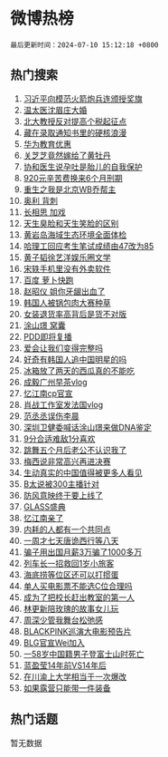 # 微博热榜

`最后更新时间：2024-07-10 15:12:18 +0800`

## 热门搜索

1. [习近平向模范火箭炮兵连颁授奖旗](https://m.weibo.cn/search?containerid=100103type%3D1%26t%3D10%26q%3D%23%E4%B9%A0%E8%BF%91%E5%B9%B3%E5%90%91%E6%A8%A1%E8%8C%83%E7%81%AB%E7%AE%AD%E7%82%AE%E5%85%B5%E8%BF%9E%E9%A2%81%E6%8E%88%E5%A5%96%E6%97%97%23&stream_entry_id=51&isnewpage=1&extparam=seat%3D1%26pos%3D0%26filter_type%3Drealtimehot%26stream_entry_id%3D51%26dgr%3D0%26q%3D%2523%25E4%25B9%25A0%25E8%25BF%2591%25E5%25B9%25B3%25E5%2590%2591%25E6%25A8%25A1%25E8%258C%2583%25E7%2581%25AB%25E7%25AE%25AD%25E7%2582%25AE%25E5%2585%25B5%25E8%25BF%259E%25E9%25A2%2581%25E6%258E%2588%25E5%25A5%2596%25E6%2597%2597%2523%26c_type%3D51%26cate%3D10103%26display_time%3D1720595537%26pre_seqid%3D1720595537767031572145)
1. [温太医沈眉庄大婚](https://m.weibo.cn/search?containerid=100103type%3D1%26t%3D10%26q%3D%23%E6%B8%A9%E5%A4%AA%E5%8C%BB%E6%B2%88%E7%9C%89%E5%BA%84%E5%A4%A7%E5%A9%9A%23&stream_entry_id=31&isnewpage=1&extparam=seat%3D1%26flag%3D2%26filter_type%3Drealtimehot%26c_type%3D31%26lcate%3D5001%26cate%3D5001%26realpos%3D1%26q%3D%2523%25E6%25B8%25A9%25E5%25A4%25AA%25E5%258C%25BB%25E6%25B2%2588%25E7%259C%2589%25E5%25BA%2584%25E5%25A4%25A7%25E5%25A9%259A%2523%26dgr%3D0%26band_rank%3D1%26pos%3D0%26stream_entry_id%3D31%26display_time%3D1720595537%26pre_seqid%3D1720595537767031572145)
1. [北大教授反对提高个税起征点](https://m.weibo.cn/search?containerid=100103type%3D1%26t%3D10%26q%3D%23%E5%8C%97%E5%A4%A7%E6%95%99%E6%8E%88%E5%8F%8D%E5%AF%B9%E6%8F%90%E9%AB%98%E4%B8%AA%E7%A8%8E%E8%B5%B7%E5%BE%81%E7%82%B9%23&stream_entry_id=31&isnewpage=1&extparam=seat%3D1%26flag%3D1%26filter_type%3Drealtimehot%26c_type%3D31%26lcate%3D5001%26cate%3D5001%26realpos%3D2%26q%3D%2523%25E5%258C%2597%25E5%25A4%25A7%25E6%2595%2599%25E6%258E%2588%25E5%258F%258D%25E5%25AF%25B9%25E6%258F%2590%25E9%25AB%2598%25E4%25B8%25AA%25E7%25A8%258E%25E8%25B5%25B7%25E5%25BE%2581%25E7%2582%25B9%2523%26dgr%3D0%26band_rank%3D2%26pos%3D1%26stream_entry_id%3D31%26display_time%3D1720595537%26pre_seqid%3D1720595537767031572145)
1. [藏在录取通知书里的硬核浪漫](https://m.weibo.cn/search?containerid=100103type%3D1%26t%3D10%26q%3D%23%E8%97%8F%E5%9C%A8%E5%BD%95%E5%8F%96%E9%80%9A%E7%9F%A5%E4%B9%A6%E9%87%8C%E7%9A%84%E7%A1%AC%E6%A0%B8%E6%B5%AA%E6%BC%AB%23&stream_entry_id=31&isnewpage=1&extparam=seat%3D1%26flag%3D1%26filter_type%3Drealtimehot%26c_type%3D31%26lcate%3D5001%26cate%3D5001%26realpos%3D3%26q%3D%2523%25E8%2597%258F%25E5%259C%25A8%25E5%25BD%2595%25E5%258F%2596%25E9%2580%259A%25E7%259F%25A5%25E4%25B9%25A6%25E9%2587%258C%25E7%259A%2584%25E7%25A1%25AC%25E6%25A0%25B8%25E6%25B5%25AA%25E6%25BC%25AB%2523%26dgr%3D0%26band_rank%3D3%26pos%3D2%26stream_entry_id%3D31%26display_time%3D1720595537%26pre_seqid%3D1720595537767031572145)
1. [华为教育优惠](https://m.weibo.cn/search?containerid=100103type%3D1%26t%3D10%26q%3D%23%E5%8D%8E%E4%B8%BA%E6%95%99%E8%82%B2%E4%BC%98%E6%83%A0%23&stream_entry_id=31&isnewpage=1&extparam=seat%3D1%26filter_type%3Drealtimehot%26c_type%3D31%26lcate%3D5001%26cate%3D5001%26topic_ad%3D1%26is_ad_pos%3D1%26adid%3D245358%26stream_entry_id%3D31%26dgr%3D0%26q%3D%2523%25E5%258D%258E%25E4%25B8%25BA%25E6%2595%2599%25E8%2582%25B2%25E4%25BC%2598%25E6%2583%25A0%2523%26band_rank%3D4%26pos%3D3%26display_time%3D1720595537%26pre_seqid%3D1720595537767031572145)
1. [关芝芝竟然嫁给了黄牡丹](https://m.weibo.cn/search?containerid=100103type%3D1%26t%3D10%26q%3D%23%E5%85%B3%E8%8A%9D%E8%8A%9D%E7%AB%9F%E7%84%B6%E5%AB%81%E7%BB%99%E4%BA%86%E9%BB%84%E7%89%A1%E4%B8%B9%23&stream_entry_id=31&isnewpage=1&extparam=seat%3D1%26flag%3D1%26filter_type%3Drealtimehot%26c_type%3D31%26lcate%3D5001%26cate%3D5001%26realpos%3D4%26q%3D%2523%25E5%2585%25B3%25E8%258A%259D%25E8%258A%259D%25E7%25AB%259F%25E7%2584%25B6%25E5%25AB%2581%25E7%25BB%2599%25E4%25BA%2586%25E9%25BB%2584%25E7%2589%25A1%25E4%25B8%25B9%2523%26dgr%3D0%26band_rank%3D4%26pos%3D4%26stream_entry_id%3D31%26display_time%3D1720595537%26pre_seqid%3D1720595537767031572145)
1. [协和医生说孕吐是胎儿的自我保护](https://m.weibo.cn/search?containerid=100103type%3D1%26t%3D10%26q%3D%23%E5%8D%8F%E5%92%8C%E5%8C%BB%E7%94%9F%E8%AF%B4%E5%AD%95%E5%90%90%E6%98%AF%E8%83%8E%E5%84%BF%E7%9A%84%E8%87%AA%E6%88%91%E4%BF%9D%E6%8A%A4%23&stream_entry_id=31&isnewpage=1&extparam=seat%3D1%26flag%3D2%26filter_type%3Drealtimehot%26c_type%3D31%26lcate%3D5001%26cate%3D5001%26realpos%3D5%26q%3D%2523%25E5%258D%258F%25E5%2592%258C%25E5%258C%25BB%25E7%2594%259F%25E8%25AF%25B4%25E5%25AD%2595%25E5%2590%2590%25E6%2598%25AF%25E8%2583%258E%25E5%2584%25BF%25E7%259A%2584%25E8%2587%25AA%25E6%2588%2591%25E4%25BF%259D%25E6%258A%25A4%2523%26dgr%3D0%26band_rank%3D5%26pos%3D5%26stream_entry_id%3D31%26display_time%3D1720595537%26pre_seqid%3D1720595537767031572145)
1. [920元辛苦费换来6个月刑期](https://m.weibo.cn/search?containerid=100103type%3D1%26t%3D10%26q%3D%23920%E5%85%83%E8%BE%9B%E8%8B%A6%E8%B4%B9%E6%8D%A2%E6%9D%A56%E4%B8%AA%E6%9C%88%E5%88%91%E6%9C%9F%23&stream_entry_id=31&isnewpage=1&extparam=seat%3D1%26flag%3D2%26filter_type%3Drealtimehot%26c_type%3D31%26lcate%3D5001%26cate%3D5001%26realpos%3D6%26q%3D%2523920%25E5%2585%2583%25E8%25BE%259B%25E8%258B%25A6%25E8%25B4%25B9%25E6%258D%25A2%25E6%259D%25A56%25E4%25B8%25AA%25E6%259C%2588%25E5%2588%2591%25E6%259C%259F%2523%26dgr%3D0%26band_rank%3D6%26pos%3D6%26stream_entry_id%3D31%26display_time%3D1720595537%26pre_seqid%3D1720595537767031572145)
1. [重生之我是北京WB乔帮主](https://m.weibo.cn/search?containerid=100103type%3D1%26t%3D10%26q%3D%23%E9%87%8D%E7%94%9F%E4%B9%8B%E6%88%91%E6%98%AF%E5%8C%97%E4%BA%ACWB%E4%B9%94%E5%B8%AE%E4%B8%BB%23&stream_entry_id=31&isnewpage=1&extparam=seat%3D1%26filter_type%3Drealtimehot%26c_type%3D31%26lcate%3D5001%26cate%3D5001%26is_ad_pos%3D1%26adid%3D245591%26stream_entry_id%3D31%26dgr%3D0%26band_rank%3D7%26pos%3D7%26q%3D%2523%25E9%2587%258D%25E7%2594%259F%25E4%25B9%258B%25E6%2588%2591%25E6%2598%25AF%25E5%258C%2597%25E4%25BA%25ACWB%25E4%25B9%2594%25E5%25B8%25AE%25E4%25B8%25BB%2523%26display_time%3D1720595537%26pre_seqid%3D1720595537767031572145)
1. [奥利 背刺](https://m.weibo.cn/search?containerid=100103type%3D1%26t%3D10%26q%3D%E5%A5%A5%E5%88%A9+%E8%83%8C%E5%88%BA&stream_entry_id=31&isnewpage=1&extparam=seat%3D1%26flag%3D2%26filter_type%3Drealtimehot%26c_type%3D31%26lcate%3D5001%26cate%3D5001%26realpos%3D7%26q%3D%25E5%25A5%25A5%25E5%2588%25A9%2520%25E8%2583%258C%25E5%2588%25BA%26dgr%3D0%26band_rank%3D7%26pos%3D8%26stream_entry_id%3D31%26display_time%3D1720595537%26pre_seqid%3D1720595537767031572145)
1. [长相思 加戏](https://m.weibo.cn/search?containerid=100103type%3D1%26t%3D10%26q%3D%E9%95%BF%E7%9B%B8%E6%80%9D+%E5%8A%A0%E6%88%8F&stream_entry_id=31&isnewpage=1&extparam=seat%3D1%26flag%3D0%26filter_type%3Drealtimehot%26c_type%3D31%26lcate%3D5001%26cate%3D5001%26realpos%3D8%26q%3D%25E9%2595%25BF%25E7%259B%25B8%25E6%2580%259D%2520%25E5%258A%25A0%25E6%2588%258F%26dgr%3D0%26band_rank%3D8%26pos%3D9%26stream_entry_id%3D31%26display_time%3D1720595537%26pre_seqid%3D1720595537767031572145)
1. [天生臭脸和天生笑脸的区别](https://m.weibo.cn/search?containerid=100103type%3D1%26t%3D10%26q%3D%E5%A4%A9%E7%94%9F%E8%87%AD%E8%84%B8%E5%92%8C%E5%A4%A9%E7%94%9F%E7%AC%91%E8%84%B8%E7%9A%84%E5%8C%BA%E5%88%AB&stream_entry_id=31&isnewpage=1&extparam=seat%3D1%26flag%3D1%26filter_type%3Drealtimehot%26c_type%3D31%26lcate%3D5001%26cate%3D5001%26realpos%3D9%26q%3D%25E5%25A4%25A9%25E7%2594%259F%25E8%2587%25AD%25E8%2584%25B8%25E5%2592%258C%25E5%25A4%25A9%25E7%2594%259F%25E7%25AC%2591%25E8%2584%25B8%25E7%259A%2584%25E5%258C%25BA%25E5%2588%25AB%26dgr%3D0%26band_rank%3D9%26pos%3D10%26stream_entry_id%3D31%26display_time%3D1720595537%26pre_seqid%3D1720595537767031572145)
1. [黄岩岛海域生态环境全面体检](https://m.weibo.cn/search?containerid=100103type%3D1%26t%3D10%26q%3D%23%E9%BB%84%E5%B2%A9%E5%B2%9B%E6%B5%B7%E5%9F%9F%E7%94%9F%E6%80%81%E7%8E%AF%E5%A2%83%E5%85%A8%E9%9D%A2%E4%BD%93%E6%A3%80%23&stream_entry_id=31&isnewpage=1&extparam=seat%3D1%26flag%3D1%26filter_type%3Drealtimehot%26c_type%3D31%26lcate%3D5001%26cate%3D5001%26realpos%3D10%26q%3D%2523%25E9%25BB%2584%25E5%25B2%25A9%25E5%25B2%259B%25E6%25B5%25B7%25E5%259F%259F%25E7%2594%259F%25E6%2580%2581%25E7%258E%25AF%25E5%25A2%2583%25E5%2585%25A8%25E9%259D%25A2%25E4%25BD%2593%25E6%25A3%2580%2523%26dgr%3D0%26band_rank%3D10%26pos%3D11%26stream_entry_id%3D31%26display_time%3D1720595537%26pre_seqid%3D1720595537767031572145)
1. [哈理工回应考生笔试成绩由47改为85](https://m.weibo.cn/search?containerid=100103type%3D1%26t%3D10%26q%3D%23%E5%93%88%E7%90%86%E5%B7%A5%E5%9B%9E%E5%BA%94%E8%80%83%E7%94%9F%E7%AC%94%E8%AF%95%E6%88%90%E7%BB%A9%E7%94%B147%E6%94%B9%E4%B8%BA85%23&stream_entry_id=31&isnewpage=1&extparam=seat%3D1%26flag%3D1%26filter_type%3Drealtimehot%26c_type%3D31%26lcate%3D5001%26cate%3D5001%26realpos%3D11%26q%3D%2523%25E5%2593%2588%25E7%2590%2586%25E5%25B7%25A5%25E5%259B%259E%25E5%25BA%2594%25E8%2580%2583%25E7%2594%259F%25E7%25AC%2594%25E8%25AF%2595%25E6%2588%2590%25E7%25BB%25A9%25E7%2594%25B147%25E6%2594%25B9%25E4%25B8%25BA85%2523%26dgr%3D0%26band_rank%3D11%26pos%3D12%26stream_entry_id%3D31%26display_time%3D1720595537%26pre_seqid%3D1720595537767031572145)
1. [黄子韬徐艺洋娱乐圈文学](https://m.weibo.cn/search?containerid=100103type%3D1%26t%3D10%26q%3D%23%E9%BB%84%E5%AD%90%E9%9F%AC%E5%BE%90%E8%89%BA%E6%B4%8B%E5%A8%B1%E4%B9%90%E5%9C%88%E6%96%87%E5%AD%A6%23&stream_entry_id=31&isnewpage=1&extparam=seat%3D1%26flag%3D1%26filter_type%3Drealtimehot%26c_type%3D31%26lcate%3D5001%26cate%3D5001%26realpos%3D12%26q%3D%2523%25E9%25BB%2584%25E5%25AD%2590%25E9%259F%25AC%25E5%25BE%2590%25E8%2589%25BA%25E6%25B4%258B%25E5%25A8%25B1%25E4%25B9%2590%25E5%259C%2588%25E6%2596%2587%25E5%25AD%25A6%2523%26dgr%3D0%26band_rank%3D12%26pos%3D13%26stream_entry_id%3D31%26display_time%3D1720595537%26pre_seqid%3D1720595537767031572145)
1. [宋轶手机里没有外卖软件](https://m.weibo.cn/search?containerid=100103type%3D1%26t%3D10%26q%3D%E5%AE%8B%E8%BD%B6%E6%89%8B%E6%9C%BA%E9%87%8C%E6%B2%A1%E6%9C%89%E5%A4%96%E5%8D%96%E8%BD%AF%E4%BB%B6&stream_entry_id=31&isnewpage=1&extparam=seat%3D1%26flag%3D0%26filter_type%3Drealtimehot%26c_type%3D31%26lcate%3D5001%26cate%3D5001%26realpos%3D13%26q%3D%25E5%25AE%258B%25E8%25BD%25B6%25E6%2589%258B%25E6%259C%25BA%25E9%2587%258C%25E6%25B2%25A1%25E6%259C%2589%25E5%25A4%2596%25E5%258D%2596%25E8%25BD%25AF%25E4%25BB%25B6%26dgr%3D0%26band_rank%3D13%26pos%3D14%26stream_entry_id%3D31%26display_time%3D1720595537%26pre_seqid%3D1720595537767031572145)
1. [百度 萝卜快跑](https://m.weibo.cn/search?containerid=100103type%3D1%26t%3D10%26q%3D%E7%99%BE%E5%BA%A6+%E8%90%9D%E5%8D%9C%E5%BF%AB%E8%B7%91&stream_entry_id=31&isnewpage=1&extparam=seat%3D1%26flag%3D0%26filter_type%3Drealtimehot%26c_type%3D31%26lcate%3D5001%26cate%3D5001%26realpos%3D14%26q%3D%25E7%2599%25BE%25E5%25BA%25A6%2520%25E8%2590%259D%25E5%258D%259C%25E5%25BF%25AB%25E8%25B7%2591%26dgr%3D0%26band_rank%3D14%26pos%3D15%26stream_entry_id%3D31%26display_time%3D1720595537%26pre_seqid%3D1720595537767031572145)
1. [赵昭仪 姐你牙龈出血了](https://m.weibo.cn/search?containerid=100103type%3D1%26t%3D10%26q%3D%E8%B5%B5%E6%98%AD%E4%BB%AA+%E5%A7%90%E4%BD%A0%E7%89%99%E9%BE%88%E5%87%BA%E8%A1%80%E4%BA%86&stream_entry_id=31&isnewpage=1&extparam=seat%3D1%26flag%3D0%26filter_type%3Drealtimehot%26c_type%3D31%26lcate%3D5001%26cate%3D5001%26realpos%3D15%26q%3D%25E8%25B5%25B5%25E6%2598%25AD%25E4%25BB%25AA%2520%25E5%25A7%2590%25E4%25BD%25A0%25E7%2589%2599%25E9%25BE%2588%25E5%2587%25BA%25E8%25A1%2580%25E4%25BA%2586%26dgr%3D0%26band_rank%3D15%26pos%3D16%26stream_entry_id%3D31%26display_time%3D1720595537%26pre_seqid%3D1720595537767031572145)
1. [韩国人被锅包肉大赛种草](https://m.weibo.cn/search?containerid=100103type%3D1%26t%3D10%26q%3D%23%E9%9F%A9%E5%9B%BD%E4%BA%BA%E8%A2%AB%E9%94%85%E5%8C%85%E8%82%89%E5%A4%A7%E8%B5%9B%E7%A7%8D%E8%8D%89%23&stream_entry_id=31&isnewpage=1&extparam=seat%3D1%26flag%3D0%26filter_type%3Drealtimehot%26c_type%3D31%26lcate%3D5001%26cate%3D5001%26realpos%3D16%26q%3D%2523%25E9%259F%25A9%25E5%259B%25BD%25E4%25BA%25BA%25E8%25A2%25AB%25E9%2594%2585%25E5%258C%2585%25E8%2582%2589%25E5%25A4%25A7%25E8%25B5%259B%25E7%25A7%258D%25E8%258D%2589%2523%26dgr%3D0%26band_rank%3D16%26pos%3D17%26stream_entry_id%3D31%26display_time%3D1720595537%26pre_seqid%3D1720595537767031572145)
1. [女装退货率高背后是货不对版](https://m.weibo.cn/search?containerid=100103type%3D1%26t%3D10%26q%3D%23%E5%A5%B3%E8%A3%85%E9%80%80%E8%B4%A7%E7%8E%87%E9%AB%98%E8%83%8C%E5%90%8E%E6%98%AF%E8%B4%A7%E4%B8%8D%E5%AF%B9%E7%89%88%23&stream_entry_id=31&isnewpage=1&extparam=seat%3D1%26flag%3D0%26filter_type%3Drealtimehot%26c_type%3D31%26lcate%3D5001%26cate%3D5001%26realpos%3D17%26q%3D%2523%25E5%25A5%25B3%25E8%25A3%2585%25E9%2580%2580%25E8%25B4%25A7%25E7%258E%2587%25E9%25AB%2598%25E8%2583%258C%25E5%2590%258E%25E6%2598%25AF%25E8%25B4%25A7%25E4%25B8%258D%25E5%25AF%25B9%25E7%2589%2588%2523%26dgr%3D0%26band_rank%3D17%26pos%3D18%26stream_entry_id%3D31%26display_time%3D1720595537%26pre_seqid%3D1720595537767031572145)
1. [涂山璟 窝囊](https://m.weibo.cn/search?containerid=100103type%3D1%26t%3D10%26q%3D%E6%B6%82%E5%B1%B1%E7%92%9F+%E7%AA%9D%E5%9B%8A&stream_entry_id=31&isnewpage=1&extparam=seat%3D1%26flag%3D0%26filter_type%3Drealtimehot%26c_type%3D31%26lcate%3D5001%26cate%3D5001%26realpos%3D18%26q%3D%25E6%25B6%2582%25E5%25B1%25B1%25E7%2592%259F%2520%25E7%25AA%259D%25E5%259B%258A%26dgr%3D0%26band_rank%3D18%26pos%3D19%26stream_entry_id%3D31%26display_time%3D1720595537%26pre_seqid%3D1720595537767031572145)
1. [PDD即将复播](https://m.weibo.cn/search?containerid=100103type%3D1%26t%3D10%26q%3D%23PDD%E5%8D%B3%E5%B0%86%E5%A4%8D%E6%92%AD%23&stream_entry_id=31&isnewpage=1&extparam=seat%3D1%26flag%3D0%26filter_type%3Drealtimehot%26c_type%3D31%26lcate%3D5001%26cate%3D5001%26realpos%3D19%26q%3D%2523PDD%25E5%258D%25B3%25E5%25B0%2586%25E5%25A4%258D%25E6%2592%25AD%2523%26dgr%3D0%26band_rank%3D19%26pos%3D20%26stream_entry_id%3D31%26display_time%3D1720595537%26pre_seqid%3D1720595537767031572145)
1. [爱会让我们变得完整吗](https://m.weibo.cn/search?containerid=100103type%3D1%26t%3D10%26q%3D%E7%88%B1%E4%BC%9A%E8%AE%A9%E6%88%91%E4%BB%AC%E5%8F%98%E5%BE%97%E5%AE%8C%E6%95%B4%E5%90%97&stream_entry_id=31&isnewpage=1&extparam=seat%3D1%26flag%3D1%26filter_type%3Drealtimehot%26c_type%3D31%26lcate%3D5001%26cate%3D5001%26realpos%3D20%26q%3D%25E7%2588%25B1%25E4%25BC%259A%25E8%25AE%25A9%25E6%2588%2591%25E4%25BB%25AC%25E5%258F%2598%25E5%25BE%2597%25E5%25AE%258C%25E6%2595%25B4%25E5%2590%2597%26dgr%3D0%26band_rank%3D20%26pos%3D21%26stream_entry_id%3D31%26display_time%3D1720595537%26pre_seqid%3D1720595537767031572145)
1. [好奇有韩国人追中国明星的吗](https://m.weibo.cn/search?containerid=100103type%3D1%26t%3D10%26q%3D%E5%A5%BD%E5%A5%87%E6%9C%89%E9%9F%A9%E5%9B%BD%E4%BA%BA%E8%BF%BD%E4%B8%AD%E5%9B%BD%E6%98%8E%E6%98%9F%E7%9A%84%E5%90%97&stream_entry_id=31&isnewpage=1&extparam=seat%3D1%26flag%3D0%26filter_type%3Drealtimehot%26c_type%3D31%26lcate%3D5001%26cate%3D5001%26realpos%3D21%26q%3D%25E5%25A5%25BD%25E5%25A5%2587%25E6%259C%2589%25E9%259F%25A9%25E5%259B%25BD%25E4%25BA%25BA%25E8%25BF%25BD%25E4%25B8%25AD%25E5%259B%25BD%25E6%2598%258E%25E6%2598%259F%25E7%259A%2584%25E5%2590%2597%26dgr%3D0%26band_rank%3D21%26pos%3D22%26stream_entry_id%3D31%26display_time%3D1720595537%26pre_seqid%3D1720595537767031572145)
1. [冰箱放了两天的西瓜真的不能吃](https://m.weibo.cn/search?containerid=100103type%3D1%26t%3D10%26q%3D%23%E5%86%B0%E7%AE%B1%E6%94%BE%E4%BA%86%E4%B8%A4%E5%A4%A9%E7%9A%84%E8%A5%BF%E7%93%9C%E7%9C%9F%E7%9A%84%E4%B8%8D%E8%83%BD%E5%90%83%23&stream_entry_id=31&isnewpage=1&extparam=seat%3D1%26flag%3D0%26filter_type%3Drealtimehot%26c_type%3D31%26lcate%3D5001%26cate%3D5001%26realpos%3D22%26q%3D%2523%25E5%2586%25B0%25E7%25AE%25B1%25E6%2594%25BE%25E4%25BA%2586%25E4%25B8%25A4%25E5%25A4%25A9%25E7%259A%2584%25E8%25A5%25BF%25E7%2593%259C%25E7%259C%259F%25E7%259A%2584%25E4%25B8%258D%25E8%2583%25BD%25E5%2590%2583%2523%26dgr%3D0%26band_rank%3D22%26pos%3D23%26stream_entry_id%3D31%26display_time%3D1720595537%26pre_seqid%3D1720595537767031572145)
1. [成毅广州早茶vlog](https://m.weibo.cn/search?containerid=100103type%3D1%26t%3D10%26q%3D%23%E6%88%90%E6%AF%85%E5%B9%BF%E5%B7%9E%E6%97%A9%E8%8C%B6vlog%23&stream_entry_id=31&isnewpage=1&extparam=seat%3D1%26flag%3D1%26filter_type%3Drealtimehot%26c_type%3D31%26lcate%3D5001%26cate%3D5001%26realpos%3D23%26q%3D%2523%25E6%2588%2590%25E6%25AF%2585%25E5%25B9%25BF%25E5%25B7%259E%25E6%2597%25A9%25E8%258C%25B6vlog%2523%26dgr%3D0%26band_rank%3D23%26pos%3D24%26stream_entry_id%3D31%26display_time%3D1720595537%26pre_seqid%3D1720595537767031572145)
1. [忆江南cp官宣](https://m.weibo.cn/search?containerid=100103type%3D1%26t%3D10%26q%3D%23%E5%BF%86%E6%B1%9F%E5%8D%97cp%E5%AE%98%E5%AE%A3%23&stream_entry_id=31&isnewpage=1&extparam=seat%3D1%26flag%3D0%26filter_type%3Drealtimehot%26c_type%3D31%26lcate%3D5001%26cate%3D5001%26realpos%3D24%26q%3D%2523%25E5%25BF%2586%25E6%25B1%259F%25E5%258D%2597cp%25E5%25AE%2598%25E5%25AE%25A3%2523%26dgr%3D0%26band_rank%3D24%26pos%3D25%26stream_entry_id%3D31%26display_time%3D1720595537%26pre_seqid%3D1720595537767031572145)
1. [肖战工作室发法国vlog](https://m.weibo.cn/search?containerid=100103type%3D1%26t%3D10%26q%3D%23%E8%82%96%E6%88%98%E5%B7%A5%E4%BD%9C%E5%AE%A4%E5%8F%91%E6%B3%95%E5%9B%BDvlog%23&stream_entry_id=31&isnewpage=1&extparam=seat%3D1%26flag%3D1%26filter_type%3Drealtimehot%26c_type%3D31%26lcate%3D5001%26cate%3D5001%26realpos%3D25%26q%3D%2523%25E8%2582%2596%25E6%2588%2598%25E5%25B7%25A5%25E4%25BD%259C%25E5%25AE%25A4%25E5%258F%2591%25E6%25B3%2595%25E5%259B%25BDvlog%2523%26dgr%3D0%26band_rank%3D25%26pos%3D26%26stream_entry_id%3D31%26display_time%3D1720595537%26pre_seqid%3D1720595537767031572145)
1. [范丞丞误伤李晨](https://m.weibo.cn/search?containerid=100103type%3D1%26t%3D10%26q%3D%23%E8%8C%83%E4%B8%9E%E4%B8%9E%E8%AF%AF%E4%BC%A4%E6%9D%8E%E6%99%A8%23&stream_entry_id=31&isnewpage=1&extparam=seat%3D1%26flag%3D1%26filter_type%3Drealtimehot%26c_type%3D31%26lcate%3D5001%26cate%3D5001%26realpos%3D26%26q%3D%2523%25E8%258C%2583%25E4%25B8%259E%25E4%25B8%259E%25E8%25AF%25AF%25E4%25BC%25A4%25E6%259D%258E%25E6%2599%25A8%2523%26dgr%3D0%26band_rank%3D26%26pos%3D27%26stream_entry_id%3D31%26display_time%3D1720595537%26pre_seqid%3D1720595537767031572145)
1. [深圳卫健委喊话涂山璟来做DNA鉴定](https://m.weibo.cn/search?containerid=100103type%3D1%26t%3D10%26q%3D%E6%B7%B1%E5%9C%B3%E5%8D%AB%E5%81%A5%E5%A7%94%E5%96%8A%E8%AF%9D%E6%B6%82%E5%B1%B1%E7%92%9F%E6%9D%A5%E5%81%9ADNA%E9%89%B4%E5%AE%9A&stream_entry_id=31&isnewpage=1&extparam=seat%3D1%26flag%3D1%26filter_type%3Drealtimehot%26c_type%3D31%26lcate%3D5001%26cate%3D5001%26realpos%3D27%26q%3D%25E6%25B7%25B1%25E5%259C%25B3%25E5%258D%25AB%25E5%2581%25A5%25E5%25A7%2594%25E5%2596%258A%25E8%25AF%259D%25E6%25B6%2582%25E5%25B1%25B1%25E7%2592%259F%25E6%259D%25A5%25E5%2581%259ADNA%25E9%2589%25B4%25E5%25AE%259A%26dgr%3D0%26band_rank%3D27%26pos%3D28%26stream_entry_id%3D31%26display_time%3D1720595537%26pre_seqid%3D1720595537767031572145)
1. [9分合适难敌1分喜欢](https://m.weibo.cn/search?containerid=100103type%3D1%26t%3D10%26q%3D%239%E5%88%86%E5%90%88%E9%80%82%E9%9A%BE%E6%95%8C1%E5%88%86%E5%96%9C%E6%AC%A2%23&stream_entry_id=31&isnewpage=1&extparam=seat%3D1%26flag%3D1%26filter_type%3Drealtimehot%26c_type%3D31%26lcate%3D5001%26cate%3D5001%26realpos%3D28%26q%3D%25239%25E5%2588%2586%25E5%2590%2588%25E9%2580%2582%25E9%259A%25BE%25E6%2595%258C1%25E5%2588%2586%25E5%2596%259C%25E6%25AC%25A2%2523%26dgr%3D0%26band_rank%3D28%26pos%3D29%26stream_entry_id%3D31%26display_time%3D1720595537%26pre_seqid%3D1720595537767031572145)
1. [跳舞五个月后老公不认识我了](https://m.weibo.cn/search?containerid=100103type%3D1%26t%3D10%26q%3D%23%E8%B7%B3%E8%88%9E%E4%BA%94%E4%B8%AA%E6%9C%88%E5%90%8E%E8%80%81%E5%85%AC%E4%B8%8D%E8%AE%A4%E8%AF%86%E6%88%91%E4%BA%86%23&stream_entry_id=31&isnewpage=1&extparam=seat%3D1%26flag%3D0%26filter_type%3Drealtimehot%26c_type%3D31%26lcate%3D5001%26cate%3D5001%26realpos%3D29%26q%3D%2523%25E8%25B7%25B3%25E8%2588%259E%25E4%25BA%2594%25E4%25B8%25AA%25E6%259C%2588%25E5%2590%258E%25E8%2580%2581%25E5%2585%25AC%25E4%25B8%258D%25E8%25AE%25A4%25E8%25AF%2586%25E6%2588%2591%25E4%25BA%2586%2523%26dgr%3D0%26band_rank%3D29%26pos%3D30%26stream_entry_id%3D31%26display_time%3D1720595537%26pre_seqid%3D1720595537767031572145)
1. [梅西说非常高兴再进决赛](https://m.weibo.cn/search?containerid=100103type%3D1%26t%3D10%26q%3D%E6%A2%85%E8%A5%BF%E8%AF%B4%E9%9D%9E%E5%B8%B8%E9%AB%98%E5%85%B4%E5%86%8D%E8%BF%9B%E5%86%B3%E8%B5%9B&stream_entry_id=31&isnewpage=1&extparam=seat%3D1%26flag%3D1%26filter_type%3Drealtimehot%26c_type%3D31%26lcate%3D5001%26cate%3D5001%26realpos%3D30%26q%3D%25E6%25A2%2585%25E8%25A5%25BF%25E8%25AF%25B4%25E9%259D%259E%25E5%25B8%25B8%25E9%25AB%2598%25E5%2585%25B4%25E5%2586%258D%25E8%25BF%259B%25E5%2586%25B3%25E8%25B5%259B%26dgr%3D0%26band_rank%3D30%26pos%3D31%26stream_entry_id%3D31%26display_time%3D1720595537%26pre_seqid%3D1720595537767031572145)
1. [生动真实的中国值得被更多人看见](https://m.weibo.cn/search?containerid=100103type%3D1%26t%3D10%26q%3D%23%E7%94%9F%E5%8A%A8%E7%9C%9F%E5%AE%9E%E7%9A%84%E4%B8%AD%E5%9B%BD%E5%80%BC%E5%BE%97%E8%A2%AB%E6%9B%B4%E5%A4%9A%E4%BA%BA%E7%9C%8B%E8%A7%81%23&stream_entry_id=31&isnewpage=1&extparam=seat%3D1%26flag%3D1%26filter_type%3Drealtimehot%26c_type%3D31%26lcate%3D5001%26cate%3D5001%26realpos%3D31%26q%3D%2523%25E7%2594%259F%25E5%258A%25A8%25E7%259C%259F%25E5%25AE%259E%25E7%259A%2584%25E4%25B8%25AD%25E5%259B%25BD%25E5%2580%25BC%25E5%25BE%2597%25E8%25A2%25AB%25E6%259B%25B4%25E5%25A4%259A%25E4%25BA%25BA%25E7%259C%258B%25E8%25A7%2581%2523%26dgr%3D0%26band_rank%3D31%26pos%3D32%26stream_entry_id%3D31%26display_time%3D1720595537%26pre_seqid%3D1720595537767031572145)
1. [B太说被300主播针对](https://m.weibo.cn/search?containerid=100103type%3D1%26t%3D10%26q%3D%23B%E5%A4%AA%E8%AF%B4%E8%A2%AB300%E4%B8%BB%E6%92%AD%E9%92%88%E5%AF%B9%23&stream_entry_id=31&isnewpage=1&extparam=seat%3D1%26flag%3D0%26filter_type%3Drealtimehot%26c_type%3D31%26lcate%3D5001%26cate%3D5001%26realpos%3D32%26q%3D%2523B%25E5%25A4%25AA%25E8%25AF%25B4%25E8%25A2%25AB300%25E4%25B8%25BB%25E6%2592%25AD%25E9%2592%2588%25E5%25AF%25B9%2523%26dgr%3D0%26band_rank%3D32%26pos%3D33%26stream_entry_id%3D31%26display_time%3D1720595537%26pre_seqid%3D1720595537767031572145)
1. [防风意映终于要上线了](https://m.weibo.cn/search?containerid=100103type%3D1%26t%3D10%26q%3D%23%E9%98%B2%E9%A3%8E%E6%84%8F%E6%98%A0%E7%BB%88%E4%BA%8E%E8%A6%81%E4%B8%8A%E7%BA%BF%E4%BA%86%23&stream_entry_id=31&isnewpage=1&extparam=seat%3D1%26flag%3D1%26filter_type%3Drealtimehot%26c_type%3D31%26lcate%3D5001%26cate%3D5001%26realpos%3D33%26q%3D%2523%25E9%2598%25B2%25E9%25A3%258E%25E6%2584%258F%25E6%2598%25A0%25E7%25BB%2588%25E4%25BA%258E%25E8%25A6%2581%25E4%25B8%258A%25E7%25BA%25BF%25E4%25BA%2586%2523%26dgr%3D0%26band_rank%3D33%26pos%3D34%26stream_entry_id%3D31%26display_time%3D1720595537%26pre_seqid%3D1720595537767031572145)
1. [GLASS盛典](https://m.weibo.cn/search?containerid=100103type%3D1%26t%3D10%26q%3DGLASS%E7%9B%9B%E5%85%B8&stream_entry_id=31&isnewpage=1&extparam=seat%3D1%26flag%3D1%26filter_type%3Drealtimehot%26c_type%3D31%26lcate%3D5001%26cate%3D5001%26realpos%3D34%26q%3DGLASS%25E7%259B%259B%25E5%2585%25B8%26dgr%3D0%26band_rank%3D34%26pos%3D35%26stream_entry_id%3D31%26display_time%3D1720595537%26pre_seqid%3D1720595537767031572145)
1. [忆江南亲了](https://m.weibo.cn/search?containerid=100103type%3D1%26t%3D10%26q%3D%E5%BF%86%E6%B1%9F%E5%8D%97%E4%BA%B2%E4%BA%86&stream_entry_id=31&isnewpage=1&extparam=seat%3D1%26flag%3D0%26filter_type%3Drealtimehot%26c_type%3D31%26lcate%3D5001%26cate%3D5001%26realpos%3D35%26q%3D%25E5%25BF%2586%25E6%25B1%259F%25E5%258D%2597%25E4%25BA%25B2%25E4%25BA%2586%26dgr%3D0%26band_rank%3D35%26pos%3D36%26stream_entry_id%3D31%26display_time%3D1720595537%26pre_seqid%3D1720595537767031572145)
1. [内耗的人都有一个共同点](https://m.weibo.cn/search?containerid=100103type%3D1%26t%3D10%26q%3D%E5%86%85%E8%80%97%E7%9A%84%E4%BA%BA%E9%83%BD%E6%9C%89%E4%B8%80%E4%B8%AA%E5%85%B1%E5%90%8C%E7%82%B9&stream_entry_id=31&isnewpage=1&extparam=seat%3D1%26flag%3D0%26filter_type%3Drealtimehot%26c_type%3D31%26lcate%3D5001%26cate%3D5001%26realpos%3D36%26q%3D%25E5%2586%2585%25E8%2580%2597%25E7%259A%2584%25E4%25BA%25BA%25E9%2583%25BD%25E6%259C%2589%25E4%25B8%2580%25E4%25B8%25AA%25E5%2585%25B1%25E5%2590%258C%25E7%2582%25B9%26dgr%3D0%26band_rank%3D36%26pos%3D37%26stream_entry_id%3D31%26display_time%3D1720595537%26pre_seqid%3D1720595537767031572145)
1. [一周才七天唐诡西行等八天](https://m.weibo.cn/search?containerid=100103type%3D1%26t%3D10%26q%3D%23%E4%B8%80%E5%91%A8%E6%89%8D%E4%B8%83%E5%A4%A9%E5%94%90%E8%AF%A1%E8%A5%BF%E8%A1%8C%E7%AD%89%E5%85%AB%E5%A4%A9%23&stream_entry_id=31&isnewpage=1&extparam=seat%3D1%26flag%3D1%26filter_type%3Drealtimehot%26c_type%3D31%26lcate%3D5001%26cate%3D5001%26realpos%3D37%26q%3D%2523%25E4%25B8%2580%25E5%2591%25A8%25E6%2589%258D%25E4%25B8%2583%25E5%25A4%25A9%25E5%2594%2590%25E8%25AF%25A1%25E8%25A5%25BF%25E8%25A1%258C%25E7%25AD%2589%25E5%2585%25AB%25E5%25A4%25A9%2523%26dgr%3D0%26band_rank%3D37%26pos%3D38%26stream_entry_id%3D31%26display_time%3D1720595537%26pre_seqid%3D1720595537767031572145)
1. [骗子用出国月薪3万骗了1000多万](https://m.weibo.cn/search?containerid=100103type%3D1%26t%3D10%26q%3D%23%E9%AA%97%E5%AD%90%E7%94%A8%E5%87%BA%E5%9B%BD%E6%9C%88%E8%96%AA3%E4%B8%87%E9%AA%97%E4%BA%861000%E5%A4%9A%E4%B8%87%23&stream_entry_id=31&isnewpage=1&extparam=seat%3D1%26flag%3D0%26filter_type%3Drealtimehot%26c_type%3D31%26lcate%3D5001%26cate%3D5001%26realpos%3D38%26q%3D%2523%25E9%25AA%2597%25E5%25AD%2590%25E7%2594%25A8%25E5%2587%25BA%25E5%259B%25BD%25E6%259C%2588%25E8%2596%25AA3%25E4%25B8%2587%25E9%25AA%2597%25E4%25BA%25861000%25E5%25A4%259A%25E4%25B8%2587%2523%26dgr%3D0%26band_rank%3D38%26pos%3D39%26stream_entry_id%3D31%26display_time%3D1720595537%26pre_seqid%3D1720595537767031572145)
1. [列车长一招救回1岁小旅客](https://m.weibo.cn/search?containerid=100103type%3D1%26t%3D10%26q%3D%23%E5%88%97%E8%BD%A6%E9%95%BF%E4%B8%80%E6%8B%9B%E6%95%91%E5%9B%9E1%E5%B2%81%E5%B0%8F%E6%97%85%E5%AE%A2%23&stream_entry_id=31&isnewpage=1&extparam=seat%3D1%26flag%3D32768%26filter_type%3Drealtimehot%26c_type%3D31%26lcate%3D5001%26cate%3D5001%26realpos%3D39%26q%3D%2523%25E5%2588%2597%25E8%25BD%25A6%25E9%2595%25BF%25E4%25B8%2580%25E6%258B%259B%25E6%2595%2591%25E5%259B%259E1%25E5%25B2%2581%25E5%25B0%258F%25E6%2597%2585%25E5%25AE%25A2%2523%26dgr%3D0%26band_rank%3D39%26pos%3D40%26stream_entry_id%3D31%26display_time%3D1720595537%26pre_seqid%3D1720595537767031572145)
1. [海底捞等位区还可以打掼蛋](https://m.weibo.cn/search?containerid=100103type%3D1%26t%3D10%26q%3D%23%E6%B5%B7%E5%BA%95%E6%8D%9E%E7%AD%89%E4%BD%8D%E5%8C%BA%E8%BF%98%E5%8F%AF%E4%BB%A5%E6%89%93%E6%8E%BC%E8%9B%8B%23&stream_entry_id=31&isnewpage=1&extparam=seat%3D1%26flag%3D1%26filter_type%3Drealtimehot%26c_type%3D31%26lcate%3D5001%26cate%3D5001%26realpos%3D40%26q%3D%2523%25E6%25B5%25B7%25E5%25BA%2595%25E6%258D%259E%25E7%25AD%2589%25E4%25BD%258D%25E5%258C%25BA%25E8%25BF%2598%25E5%258F%25AF%25E4%25BB%25A5%25E6%2589%2593%25E6%258E%25BC%25E8%259B%258B%2523%26dgr%3D0%26band_rank%3D40%26pos%3D41%26stream_entry_id%3D31%26display_time%3D1720595537%26pre_seqid%3D1720595537767031572145)
1. [单人买电影票不能选C位合理吗](https://m.weibo.cn/search?containerid=100103type%3D1%26t%3D10%26q%3D%23%E5%8D%95%E4%BA%BA%E4%B9%B0%E7%94%B5%E5%BD%B1%E7%A5%A8%E4%B8%8D%E8%83%BD%E9%80%89C%E4%BD%8D%E5%90%88%E7%90%86%E5%90%97%23&stream_entry_id=31&isnewpage=1&extparam=seat%3D1%26flag%3D0%26filter_type%3Drealtimehot%26c_type%3D31%26lcate%3D5001%26cate%3D5001%26realpos%3D41%26q%3D%2523%25E5%258D%2595%25E4%25BA%25BA%25E4%25B9%25B0%25E7%2594%25B5%25E5%25BD%25B1%25E7%25A5%25A8%25E4%25B8%258D%25E8%2583%25BD%25E9%2580%2589C%25E4%25BD%258D%25E5%2590%2588%25E7%2590%2586%25E5%2590%2597%2523%26dgr%3D0%26band_rank%3D41%26pos%3D42%26stream_entry_id%3D31%26display_time%3D1720595537%26pre_seqid%3D1720595537767031572145)
1. [成为了把校长赶出教室的第一人](https://m.weibo.cn/search?containerid=100103type%3D1%26t%3D10%26q%3D%E6%88%90%E4%B8%BA%E4%BA%86%E6%8A%8A%E6%A0%A1%E9%95%BF%E8%B5%B6%E5%87%BA%E6%95%99%E5%AE%A4%E7%9A%84%E7%AC%AC%E4%B8%80%E4%BA%BA&stream_entry_id=31&isnewpage=1&extparam=seat%3D1%26flag%3D1%26filter_type%3Drealtimehot%26c_type%3D31%26lcate%3D5001%26cate%3D5001%26realpos%3D42%26q%3D%25E6%2588%2590%25E4%25B8%25BA%25E4%25BA%2586%25E6%258A%258A%25E6%25A0%25A1%25E9%2595%25BF%25E8%25B5%25B6%25E5%2587%25BA%25E6%2595%2599%25E5%25AE%25A4%25E7%259A%2584%25E7%25AC%25AC%25E4%25B8%2580%25E4%25BA%25BA%26dgr%3D0%26band_rank%3D42%26pos%3D43%26stream_entry_id%3D31%26display_time%3D1720595537%26pre_seqid%3D1720595537767031572145)
1. [林更新陪玫瑰的故事女儿玩](https://m.weibo.cn/search?containerid=100103type%3D1%26t%3D10%26q%3D%23%E6%9E%97%E6%9B%B4%E6%96%B0%E9%99%AA%E7%8E%AB%E7%91%B0%E7%9A%84%E6%95%85%E4%BA%8B%E5%A5%B3%E5%84%BF%E7%8E%A9%23&stream_entry_id=31&isnewpage=1&extparam=seat%3D1%26flag%3D0%26filter_type%3Drealtimehot%26c_type%3D31%26lcate%3D5001%26cate%3D5001%26realpos%3D43%26q%3D%2523%25E6%259E%2597%25E6%259B%25B4%25E6%2596%25B0%25E9%2599%25AA%25E7%258E%25AB%25E7%2591%25B0%25E7%259A%2584%25E6%2595%2585%25E4%25BA%258B%25E5%25A5%25B3%25E5%2584%25BF%25E7%258E%25A9%2523%26dgr%3D0%26band_rank%3D43%26pos%3D44%26stream_entry_id%3D31%26display_time%3D1720595537%26pre_seqid%3D1720595537767031572145)
1. [周深少管我舞台松弛感](https://m.weibo.cn/search?containerid=100103type%3D1%26t%3D10%26q%3D%E5%91%A8%E6%B7%B1%E5%B0%91%E7%AE%A1%E6%88%91%E8%88%9E%E5%8F%B0%E6%9D%BE%E5%BC%9B%E6%84%9F&stream_entry_id=31&isnewpage=1&extparam=seat%3D1%26flag%3D1%26filter_type%3Drealtimehot%26c_type%3D31%26lcate%3D5001%26cate%3D5001%26realpos%3D44%26q%3D%25E5%2591%25A8%25E6%25B7%25B1%25E5%25B0%2591%25E7%25AE%25A1%25E6%2588%2591%25E8%2588%259E%25E5%258F%25B0%25E6%259D%25BE%25E5%25BC%259B%25E6%2584%259F%26dgr%3D0%26band_rank%3D44%26pos%3D45%26stream_entry_id%3D31%26display_time%3D1720595537%26pre_seqid%3D1720595537767031572145)
1. [BLACKPINK巡演大电影预告片](https://m.weibo.cn/search?containerid=100103type%3D1%26t%3D10%26q%3D%23BLACKPINK%E5%B7%A1%E6%BC%94%E5%A4%A7%E7%94%B5%E5%BD%B1%E9%A2%84%E5%91%8A%E7%89%87%23&stream_entry_id=31&isnewpage=1&extparam=seat%3D1%26flag%3D0%26filter_type%3Drealtimehot%26c_type%3D31%26lcate%3D5001%26cate%3D5001%26realpos%3D45%26q%3D%2523BLACKPINK%25E5%25B7%25A1%25E6%25BC%2594%25E5%25A4%25A7%25E7%2594%25B5%25E5%25BD%25B1%25E9%25A2%2584%25E5%2591%258A%25E7%2589%2587%2523%26dgr%3D0%26band_rank%3D45%26pos%3D46%26stream_entry_id%3D31%26display_time%3D1720595537%26pre_seqid%3D1720595537767031572145)
1. [BLG官宣Wei加入](https://m.weibo.cn/search?containerid=100103type%3D1%26t%3D10%26q%3D%23BLG%E5%AE%98%E5%AE%A3Wei%E5%8A%A0%E5%85%A5%23&stream_entry_id=31&isnewpage=1&extparam=seat%3D1%26flag%3D0%26filter_type%3Drealtimehot%26c_type%3D31%26lcate%3D5001%26cate%3D5001%26realpos%3D46%26q%3D%2523BLG%25E5%25AE%2598%25E5%25AE%25A3Wei%25E5%258A%25A0%25E5%2585%25A5%2523%26dgr%3D0%26band_rank%3D46%26pos%3D47%26stream_entry_id%3D31%26display_time%3D1720595537%26pre_seqid%3D1720595537767031572145)
1. [一58岁中国籍男子登富士山时死亡](https://m.weibo.cn/search?containerid=100103type%3D1%26t%3D10%26q%3D%23%E4%B8%8058%E5%B2%81%E4%B8%AD%E5%9B%BD%E7%B1%8D%E7%94%B7%E5%AD%90%E7%99%BB%E5%AF%8C%E5%A3%AB%E5%B1%B1%E6%97%B6%E6%AD%BB%E4%BA%A1%23&stream_entry_id=31&isnewpage=1&extparam=seat%3D1%26flag%3D0%26filter_type%3Drealtimehot%26c_type%3D31%26lcate%3D5001%26cate%3D5001%26realpos%3D47%26q%3D%2523%25E4%25B8%258058%25E5%25B2%2581%25E4%25B8%25AD%25E5%259B%25BD%25E7%25B1%258D%25E7%2594%25B7%25E5%25AD%2590%25E7%2599%25BB%25E5%25AF%258C%25E5%25A3%25AB%25E5%25B1%25B1%25E6%2597%25B6%25E6%25AD%25BB%25E4%25BA%25A1%2523%26dgr%3D0%26band_rank%3D47%26pos%3D48%26stream_entry_id%3D31%26display_time%3D1720595537%26pre_seqid%3D1720595537767031572145)
1. [蓝盈莹14年前VS14年后](https://m.weibo.cn/search?containerid=100103type%3D1%26t%3D10%26q%3D%23%E8%93%9D%E7%9B%88%E8%8E%B914%E5%B9%B4%E5%89%8DVS14%E5%B9%B4%E5%90%8E%23&stream_entry_id=31&isnewpage=1&extparam=seat%3D1%26flag%3D0%26filter_type%3Drealtimehot%26c_type%3D31%26lcate%3D5001%26cate%3D5001%26realpos%3D48%26q%3D%2523%25E8%2593%259D%25E7%259B%2588%25E8%258E%25B914%25E5%25B9%25B4%25E5%2589%258DVS14%25E5%25B9%25B4%25E5%2590%258E%2523%26dgr%3D0%26band_rank%3D48%26pos%3D49%26stream_entry_id%3D31%26display_time%3D1720595537%26pre_seqid%3D1720595537767031572145)
1. [在川渝上大学相当于一次爆改](https://m.weibo.cn/search?containerid=100103type%3D1%26t%3D10%26q%3D%23%E5%9C%A8%E5%B7%9D%E6%B8%9D%E4%B8%8A%E5%A4%A7%E5%AD%A6%E7%9B%B8%E5%BD%93%E4%BA%8E%E4%B8%80%E6%AC%A1%E7%88%86%E6%94%B9%23&stream_entry_id=31&isnewpage=1&extparam=seat%3D1%26flag%3D0%26filter_type%3Drealtimehot%26c_type%3D31%26lcate%3D5001%26cate%3D5001%26realpos%3D49%26q%3D%2523%25E5%259C%25A8%25E5%25B7%259D%25E6%25B8%259D%25E4%25B8%258A%25E5%25A4%25A7%25E5%25AD%25A6%25E7%259B%25B8%25E5%25BD%2593%25E4%25BA%258E%25E4%25B8%2580%25E6%25AC%25A1%25E7%2588%2586%25E6%2594%25B9%2523%26dgr%3D0%26band_rank%3D49%26pos%3D50%26stream_entry_id%3D31%26display_time%3D1720595537%26pre_seqid%3D1720595537767031572145)
1. [如果露营只能带一件装备](https://m.weibo.cn/search?containerid=100103type%3D1%26t%3D10%26q%3D%23%E5%A6%82%E6%9E%9C%E9%9C%B2%E8%90%A5%E5%8F%AA%E8%83%BD%E5%B8%A6%E4%B8%80%E4%BB%B6%E8%A3%85%E5%A4%87%23&stream_entry_id=31&isnewpage=1&extparam=seat%3D1%26flag%3D0%26filter_type%3Drealtimehot%26c_type%3D31%26lcate%3D5001%26cate%3D5001%26realpos%3D50%26adid%3D244977%26stream_entry_id%3D31%26dgr%3D0%26band_rank%3D50%26pos%3D51%26q%3D%2523%25E5%25A6%2582%25E6%259E%259C%25E9%259C%25B2%25E8%2590%25A5%25E5%258F%25AA%25E8%2583%25BD%25E5%25B8%25A6%25E4%25B8%2580%25E4%25BB%25B6%25E8%25A3%2585%25E5%25A4%2587%2523%26display_time%3D1720595537%26pre_seqid%3D1720595537767031572145)

## 热门话题

暂无数据
